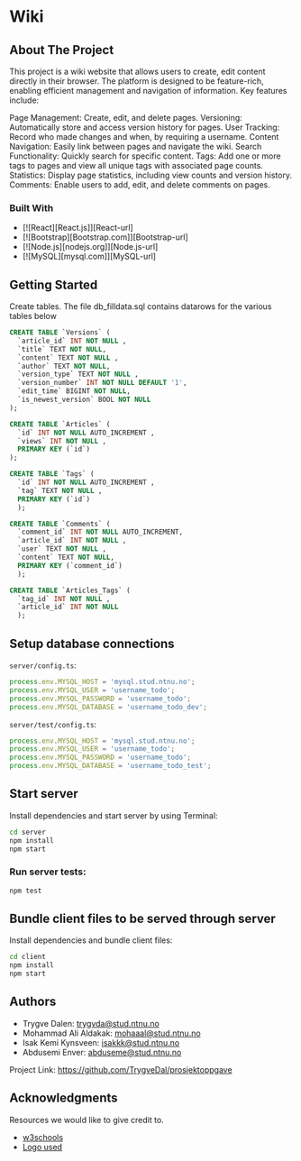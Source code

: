 # Wiki

<!-- ABOUT THE PROJECT -->

## About The Project

This project is a wiki website that allows users to create, edit content directly in their browser.
The platform is designed to be feature-rich, enabling efficient management and navigation of
information. Key features include:

Page Management: Create, edit, and delete pages. Versioning: Automatically store and access version
history for pages. User Tracking: Record who made changes and when, by requiring a username. Content
Navigation: Easily link between pages and navigate the wiki. Search Functionality: Quickly search
for specific content. Tags: Add one or more tags to pages and view all unique tags with associated
page counts. Statistics: Display page statistics, including view counts and version history.
Comments: Enable users to add, edit, and delete comments on pages.

### Built With

- [![React][React.js]][React-url]
- [![Bootstrap][Bootstrap.com]][Bootstrap-url]
- [![Node.js][nodejs.org]][Node.js-url]
- [![MySQL][mysql.com]][MySQL-url]

## Getting Started

Create tables. The file db_filldata.sql contains datarows for the various tables below

```sql
CREATE TABLE `Versions` (
  `article_id` INT NOT NULL ,
  `title` TEXT NOT NULL,
  `content` TEXT NOT NULL ,
  `author` TEXT NOT NULL,
  `version_type` TEXT NOT NULL ,
  `version_number` INT NOT NULL DEFAULT '1',
  `edit_time` BIGINT NOT NULL,
  `is_newest_version` BOOL NOT NULL
);

CREATE TABLE `Articles` (
  `id` INT NOT NULL AUTO_INCREMENT ,
  `views` INT NOT NULL ,
  PRIMARY KEY (`id`)
);

CREATE TABLE `Tags` (
  `id` INT NOT NULL AUTO_INCREMENT ,
  `tag` TEXT NOT NULL ,
  PRIMARY KEY (`id`)
  );

CREATE TABLE `Comments` (
  `comment_id` INT NOT NULL AUTO_INCREMENT,
  `article_id` INT NOT NULL ,
  `user` TEXT NOT NULL ,
  `content` TEXT NOT NULL,
  PRIMARY KEY (`comment_id`)
  );

CREATE TABLE `Articles_Tags` (
  `tag_id` INT NOT NULL ,
  `article_id` INT NOT NULL
  );
```

## Setup database connections

`server/config.ts`:

```ts
process.env.MYSQL_HOST = 'mysql.stud.ntnu.no';
process.env.MYSQL_USER = 'username_todo';
process.env.MYSQL_PASSWORD = 'username_todo';
process.env.MYSQL_DATABASE = 'username_todo_dev';
```

`server/test/config.ts`:

```ts
process.env.MYSQL_HOST = 'mysql.stud.ntnu.no';
process.env.MYSQL_USER = 'username_todo';
process.env.MYSQL_PASSWORD = 'username_todo';
process.env.MYSQL_DATABASE = 'username_todo_test';
```

## Start server

Install dependencies and start server by using Terminal:

```sh
cd server
npm install
npm start
```

### Run server tests:

```sh
npm test
```

## Bundle client files to be served through server

Install dependencies and bundle client files:

```sh
cd client
npm install
npm start
```

<!-- CONTACT -->

## Authors

- Trygve Dalen: trygvda@stud.ntnu.no
- Mohammad Ali Aldakak: mohaaal@stud.ntnu.no
- Isak Kemi Kynsveen: isakkk@stud.ntnu.no
- Abdusemi Enver: abduseme@stud.ntnu.no

Project Link: https://github.com/TrygveDal/prosjektoppgave

<!-- ACKNOWLEDGMENTS -->

## Acknowledgments

Resources we would like to give credit to.

- [w3schools](https://www.w3schools.com/js/default.asp)
- [Logo used](https://bloomfire.com/resources/what-is-a-wiki/)
